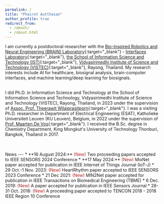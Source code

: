 ```yaml
---
permalink: /
title: "Phairot Autthasan"
author_profile: true
redirect_from: 
  - /about/
  - /about.html
---
```

I am currently a postdoctoral researcher with the [Bio-Inspired Robotics and Neural Engineering (BRAIN) Laboratory](https://brain.vistec.ac.th){:target="_blank"} - [Interfaces Laboratory](https://vistec.ist/interfaces/){:target="_blank"}, [the School of Information Science and Technology (IST)](https://vistec.ist){:target="_blank"}, [Vidyasirimedhi Institute of Science and Technology (VISTEC)](https://vistec.ac.th){:target="_blank"}, Rayong, Thailand. My research interests include AI for healthcare, biosignal analysis, brain-computer interfaces, and machine learning/deep learning for biosignals.
<br/>
<br/>

I did Ph.D. in Information Science and Technology at the School of Information Science and Technology, Vidyasirimedhi Institute of Science and Technology (VISTEC), Rayong, Thailand, in 2023 under the supervision of [Assoc. Prof. Theerawit Wilaiprasitporn](https://vistec.ac.th/faculty-adjunct-professors-ist-theerawit-wilaiprasitporn){:target="_blank"}. I was a visiting Ph.D. researcher in Department of Electrical Engineering (ESAT), Katholieke Universiteit Leuven (KU Leuven), Belgium, in 2022 under the supervision of [Prof. Maarten De Vos](https://www.kuleuven.be/brain-institute/about-lbi/members/members/00050294){:target="_blank"}. I received the B.Sc. degree in Chemistry Department, King Mongkut's University of Technology Thonburi, Bangkok, Thailand in 2017. 

<br/>
<br/>
News
---
* **16 August 2024:** <span style="color:#B22222">(New)</span> Two proceeding papers accepted to IEEE SENSORS 2024 Conference
* **17 May 2024:** <span style="color:#B22222">(New)</span> MixNet paper accepted for publication in IEEE Internet of Things Journal (IoT-J)
* 29 Oct.-1 Nov. 2023: <span style="color:#B22222">(New)</span> HeartRhythm paper accepted to IEEE SENSORS 2023 Conference
* 21 Dec 2021: <span style="color:#B22222">(New)</span> MIN2Net paper accepted for publication in IEEE Transactions on Biomedical Engineering (TBME)
* 6 Dec. 2019: <span style="color:#B22222">(New)</span> A paper accepted for publication in IEEE Sensors Journal
* 28-31 Oct. 2018: <span style="color:#B22222">(New)</span> A proceeding paper accepted to TENCON 2018 - 2018 IEEE Region 10 Conference